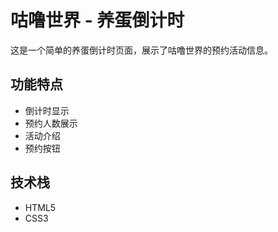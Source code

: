 # 咕噜世界 - 养蛋倒计时

这是一个简单的养蛋倒计时页面，展示了咕噜世界的预约活动信息。

## 功能特点

- 倒计时显示
- 预约人数展示
- 活动介绍
- 预约按钮

## 技术栈

- HTML5
- CSS3 